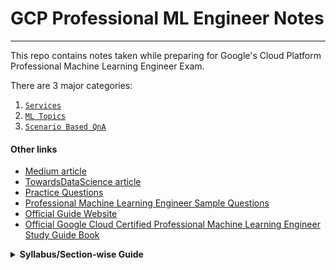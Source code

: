 # GCP Professional ML Engineer Notes
---
This repo contains notes taken while preparing for Google's Cloud Platform Professional Machine Learning Engineer Exam.

There are 3 major categories:

1. [`Services`](services/README.md)
2. [`ML Topics`](ml-topics/README.md)
3. [`Scenario Based QnA`](scenario-based-qna/README.md)


#### Other links

- [Medium article](https://sathishvj.medium.com/notes-from-my-google-cloud-professional-machine-learning-engineer-certification-exam-2110998db0f5)
- [TowardsDataScience article](https://towardsdatascience.com/how-to-prepare-for-the-gcp-professional-machine-learning-engineer-exam-b1c59967355f)
- [Practice Questions](https://eavelardev.github.io/ml/questions.html)
- [Professional Machine Learning Engineer Sample Questions](https://docs.google.com/forms/d/e/1FAIpQLSeYmkCANE81qSBqLW0g2X7RoskBX9yGYQu-m1TtsjMvHabGqg/viewform)
- [Official Guide Website](https://cloud.google.com/learn/certification/guides/machine-learning-engineer)
- [Official Google Cloud Certified Professional Machine Learning Engineer Study Guide Book](https://www.wiley.com/en-us/Official+Google+Cloud+Certified+Professional+Machine+Learning+Engineer+Study+Guide-p-9781119944461)

<details>
	<summary><b>Syllabus/Section-wise Guide</b></summary>
	
- <b>Section 1: Architecting low-code ML solutions (~12% of the exam)</b>
    - 1.1 Developing ML models by using BigQuery ML. Considerations include:
        - Building the appropriate BigQuery ML model (e.g., linear and binary classification, regression, time-series, matrix factorization, boosted trees, autoencoders) based on the business problem
        - Feature engineering or selection by using BigQuery ML
        - Generating predictions by using BigQuery ML
          
    - 1.2 Building AI solutions by using ML APIs. Considerations include:
        - Building applications by using ML APIs (e.g., Cloud Vision API, Natural Language API, Cloud Speech API, Translation)
        - Building applications by using industry-specific APIs (e.g., Document AI API, Retail API)
          
    - 1.3 Training models by using AutoML. Considerations include:
        - Preparing data for AutoML (e.g., feature selection, data labeling, Tabular Workflows on AutoML)
        - Using available data (e.g., tabular, text, speech, images, videos) to train custom models
        - Using AutoML for tabular data
        - Creating forecasting models using AutoML
        - Configuring and debugging trained models
          
- <b>Section 2: Collaborating within and across teams to manage data and models (~16% of the exam)</b>
    - 2.1 Exploring and preprocessing organization-wide data (e.g., Cloud Storage, BigQuery, Cloud Spanner, Cloud SQL, Apache Spark, Apache Hadoop). Considerations include:
        - Organizing different types of data (e.g., tabular, text, speech, images, videos) for efficient training
        - Managing datasets in Vertex AI
        - Data preprocessing (e.g., Dataflow, TensorFlow Extended [TFX], BigQuery)
        - Creating and consolidating features in Vertex AI Feature Store
        - Privacy implications of data usage and/or collection (e.g., handling sensitive data such as personally identifiable information [PII] and protected health information [PHI])
          
    - 2.2 Model prototyping using Jupyter notebooks. Considerations include:
        - Choosing the appropriate Jupyter backend on Google Cloud (e.g., Vertex AI Workbench, notebooks on Dataproc)
        - Applying security best practices in Vertex AI Workbench
        - Using Spark kernels
        - Integration with code source repositories
        - Developing models in Vertex AI Workbench by using common frameworks (e.g., TensorFlow, PyTorch, sklearn, Spark, JAX)
          
    - 2.3 Tracking and running ML experiments. Considerations include:
        - Choosing the appropriate Google Cloud environment for development and experimentation (e.g., Vertex AI Experiments, Kubeflow Pipelines, Vertex AI TensorBoard with TensorFlow and PyTorch) given the framework
          
- <b>Section 3: Scaling prototypes into ML models (~18% of the exam)</b>
    - 3.1 Building models. Considerations include:
	    - Choosing ML framework and model architecture
	    - Modeling techniques given interpretability requirements
	      
	- 3.2 Training models. Considerations include: 
        - Organizing training data (e.g., tabular, text, speech, images, videos) on Google Cloud (e.g., Cloud Storage, BigQuery)
        - Ingestion of various file types (e.g., CSV, JSON, images, Hadoop, databases) into training
        - Training using different SDKs (e.g., Vertex AI custom training, Kubeflow on Google Kubernetes Engine, AutoML, tabular workflows)
        - Using distributed training to organize reliable pipelines
        - Hyperparameter tuning
        - Troubleshooting ML model training failures
          
    - 3.3 Choosing appropriate hardware for training. Considerations include:
        - Evaluation of compute and accelerator options (e.g., CPU, GPU, TPU, edge devices)
        - Distributed training with TPUs and GPUs (e.g., Reduction Server on Vertex AI, Horovod)
          
- <b>Section 4: Serving and scaling models (~19% of the exam)</b>
    - 4.1 Serving models. Considerations include:
        - Batch and online inference (e.g., Vertex AI, Dataflow, BigQuery ML, Dataproc)
        - Using different frameworks (e.g., PyTorch, XGBoost) to serve models
        - Organizing a model registry
        - A/B testing different versions of a model
          
    - 4.2 Scaling online model serving. Considerations include:
        - Vertex AI Feature Store
        - Vertex AI public and private endpoints
        - Choosing appropriate hardware (e.g., CPU, GPU, TPU, edge)
        - Scaling the serving backend based on the throughput (e.g., Vertex AI Prediction, containerized serving)
        - Tuning ML models for training and serving in production (e.g., simplification techniques, optimizing the ML solution for increased performance, latency, memory, throughput)
          
- <b>Section 5: Automating and orchestrating ML pipelines (~21% of the exam</b>
    - 5.1 Developing end-to-end ML pipelines. Considerations include:
        - Data and model validation → **Chapter 2**
        - Ensuring consistent data pre-processing between training and serving
        - Hosting third-party pipelines on Google Cloud (e.g., MLFlow)
        - Identifying components, parameters, triggers, and compute needs (e.g., Cloud Build, Cloud Run)
        - Orchestration framework (e.g., Kubeflow Pipelines, Vertex AI Pipelines, Cloud Composer)
        - Hybrid or multicloud strategies
        - System design with TFX components or Kubeflow DSL (e.g., Dataflow)
          
    - 5.2 Automating model retraining. Considerations include:
        - Determining an appropriate retraining policy
        - Continuous integration and continuous delivery (CI/CD) model deployment (e.g., Cloud Build, Jenkins)
    - 5.3 Tracking and auditing metadata. Considerations include:
        - Tracking and comparing model artifacts and versions (e.g., Vertex AI Experiments, Vertex ML Metadata)
        - Hooking into model and dataset versioning
        - Model and data lineage
          
- <b>Section 6: Monitoring ML solutions (~14% of the exam)</b>
    - 6.1 Identifying risks to ML solutions. Considerations include:
        - Building secure ML systems (e.g., protecting against unintentional exploitation of data or models, hacking)
        - Aligning with Google’s Responsible AI practices (e.g., biases)
        - Assessing ML solution readiness (e.g., data bias, fairness)
        - Model explainability on Vertex AI (e.g., Vertex AI Prediction)
          
    - 6.2 Monitoring, testing, and troubleshooting ML solutions. Considerations include:
        - Establishing continuous evaluation metrics (e.g., Vertex AI Model Monitoring, Explainable AI)
        - Monitoring for training-serving skew
        - Monitoring for feature attribution drift
        - Monitoring model performance against baselines, simpler models, and across the time dimension
        - Common training and serving errors
</details>


